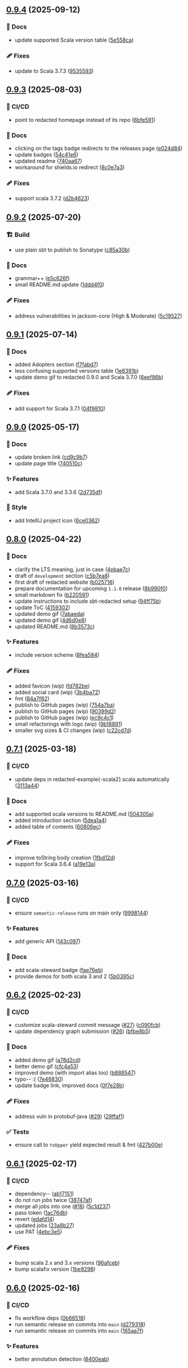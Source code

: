 ## [0.9.4](https://github.com/polentino/redacted/compare/v0.9.3...v0.9.4) (2025-09-12)

### 📖 Docs

* update supported Scala version table ([5e558ca](https://github.com/polentino/redacted/commit/5e558ca9ff5652f8847e3c4fa00faaa4c6a13a2d))

### 🩹 Fixes

* update to Scala 3.7.3 ([9535593](https://github.com/polentino/redacted/commit/953559337684dc6567cfdc5cc5e9bc0510a4dc57))

## [0.9.3](https://github.com/polentino/redacted/compare/v0.9.2...v0.9.3) (2025-08-03)

### 🤖 CI/CD

* point to redacted homepage instead of its repo ([6bfe591](https://github.com/polentino/redacted/commit/6bfe5910a269da770f7be6ddce3352e8fb903a9b))

### 📖 Docs

* clicking on the tags badge redirects to the releases page ([e024d84](https://github.com/polentino/redacted/commit/e024d84ebfcec4f73081025aca3a4a5fd8616560))
* update badges ([54c41e6](https://github.com/polentino/redacted/commit/54c41e62c727547fb106e4b30254f5ee45220795))
* updated readme ([740aa67](https://github.com/polentino/redacted/commit/740aa67095f26b177615bf694a3517cfd8de08ce))
* workaround for shields.io redirect ([8c0e7a3](https://github.com/polentino/redacted/commit/8c0e7a38da466c82de9b6c1e7122a9fc53aa6702))

### 🩹 Fixes

* support scala 3.7.2 ([d2b4623](https://github.com/polentino/redacted/commit/d2b46238a77fa1372167663b930779a3f2152b4a))

## [0.9.2](https://github.com/polentino/redacted/compare/v0.9.1...v0.9.2) (2025-07-20)

### 🏗️ Build

* use plain sbt to publish to Sonatype ([c85a30b](https://github.com/polentino/redacted/commit/c85a30bbe0ea569fefbc38a0a63e47c050adb793))

### 📖 Docs

* grammar++ ([e5c626f](https://github.com/polentino/redacted/commit/e5c626fb7505b0124b10991ec0e999027fa77fde))
* small README.md update ([1ddd4f0](https://github.com/polentino/redacted/commit/1ddd4f01e078ed0be9286822d5cf3b8a79af8aaa))

### 🩹 Fixes

* address vulnerabilities in jackson-core (High & Moderate) ([5c19527](https://github.com/polentino/redacted/commit/5c19527742c58e544dd4637709d22434c3d772a4))

## [0.9.1](https://github.com/polentino/redacted/compare/v0.9.0...v0.9.1) (2025-07-14)

### 📖 Docs

* added Adopters section ([f7fabd7](https://github.com/polentino/redacted/commit/f7fabd706c1aaa9013b28b00757301d77c89d648))
* less confusing supported versions table ([1e6391b](https://github.com/polentino/redacted/commit/1e6391bca0fb38006e5e8f5992629c564ff166fc))
* update demo gif to redacted 0.9.0 and Scala 3.7.0 ([6eef86b](https://github.com/polentino/redacted/commit/6eef86b3ba7094e4eae5ea0f32326d426eca6779))

### 🩹 Fixes

* add support for Scala 3.7.1 ([04f9810](https://github.com/polentino/redacted/commit/04f981079f522e3b90111cb84811ad1c3da67ffe))

## [0.9.0](https://github.com/polentino/redacted/compare/v0.8.0...v0.9.0) (2025-05-17)

### 📖 Docs

* update broken link ([cd9c9b7](https://github.com/polentino/redacted/commit/cd9c9b7c09bfc0ecda874391c94f869af3f481e5))
* update page title ([740510c](https://github.com/polentino/redacted/commit/740510c1cd86415fe8f1598d7200bc1523e66cc2))

### ✨ Features

* add Scala 3.7.0 and 3.3.6 ([2d735df](https://github.com/polentino/redacted/commit/2d735df6f6a0f881a5e03ef5a61992d92b338224))

### 🎨 Style

* add IntellIJ project icon ([6ce0362](https://github.com/polentino/redacted/commit/6ce036227ff4cc445621f37504c428cd3e75957d))

## [0.8.0](https://github.com/polentino/redacted/compare/v0.7.1...v0.8.0) (2025-04-22)

### 📖 Docs

* clarify the LTS meaning, just in case ([4ebae7c](https://github.com/polentino/redacted/commit/4ebae7c1fc8360dc4487181254d7bbe0903fc866))
* draft of `development` section ([c5b7ea8](https://github.com/polentino/redacted/commit/c5b7ea8b100c0df15ece6a64382f45609c9f3c95))
* first draft of redacted website ([b025716](https://github.com/polentino/redacted/commit/b025716c61262485879fb7cafaafef78db419751))
* prepare documentation for upcoming `1.1.0` release ([8b990f0](https://github.com/polentino/redacted/commit/8b990f0fa1097f719d1ed130933befaf31e142f2))
* small markdown fix ([b220591](https://github.com/polentino/redacted/commit/b220591a609e7a6728101f93d457f4157b20b60d))
* update instructions to include sbt-redacted setup ([94ff75b](https://github.com/polentino/redacted/commit/94ff75bfc2b8698ee3393d2a229f632a5f148cb7))
* update ToC ([4159302](https://github.com/polentino/redacted/commit/4159302f1c45aa3b5af907535bdabf6a0c782e46))
* updated demo gif ([7abaeda](https://github.com/polentino/redacted/commit/7abaedafff060175a31cce37549817d4d54b50c5))
* updated demo gif ([4d6d0e8](https://github.com/polentino/redacted/commit/4d6d0e8ac4464891b71e1362099dde89a18b193b))
* updated README.md ([8b3573c](https://github.com/polentino/redacted/commit/8b3573cd3e32f83cd8a311d96ee60d7e77358c4e))

### ✨ Features

* include version scheme ([8fea584](https://github.com/polentino/redacted/commit/8fea58430e46fd75fc2052f8c0ec2e3225e6d484))

### 🩹 Fixes

* added favicon (wip) ([fd782be](https://github.com/polentino/redacted/commit/fd782be7dbe3eb41f237fa373e91ba1b448a67ee))
* added social card (wip) ([3b4ba72](https://github.com/polentino/redacted/commit/3b4ba7237559e25f9250208b78e5a10e376f686f))
* fmt ([84a7f82](https://github.com/polentino/redacted/commit/84a7f82d8bc5169b50449a42db0ce6c366ffcd01))
* publish to GitHub pages (wip) ([754a7ba](https://github.com/polentino/redacted/commit/754a7bab6981e87dd54fb1133fae30bbefb292b5))
* publish to GitHub pages (wip) ([90399d2](https://github.com/polentino/redacted/commit/90399d2fb162a487b7ed8a7954fb8c3f3f8049af))
* publish to GitHub pages (wip) ([ec9c4c1](https://github.com/polentino/redacted/commit/ec9c4c152c1e81659a95a22ce2fcd3a54e0aaaeb))
* small refactorings with logo (wip) ([9b18891](https://github.com/polentino/redacted/commit/9b18891dcf104e751192d907611373675608db3f))
* smaller svg sizes & CI changes (wip) ([c22cd7d](https://github.com/polentino/redacted/commit/c22cd7d127dc9fad38802907ceb4a3c9c807470d))

## [0.7.1](https://github.com/polentino/redacted/compare/v0.7.0...v0.7.1) (2025-03-18)

### 🤖 CI/CD

* update deps in redacted-example{-scala2}.scala automatically ([3113a44](https://github.com/polentino/redacted/commit/3113a44dae70872fd8b29c57b389daa8a2cda27e))

### 📖 Docs

* add supported scala versions to README.md ([504305a](https://github.com/polentino/redacted/commit/504305a58c3e1c73a1f842e5d604b2ee4696023a))
* added introduction section ([5dea1a4](https://github.com/polentino/redacted/commit/5dea1a49181b97006ad4c69a8126ed763f6b5d54))
* added table of contents ([60806ec](https://github.com/polentino/redacted/commit/60806ecc36a9a86d0ceb7d6b5365bc0b8826545c))

### 🩹 Fixes

* improve toString body creation ([1fbd12d](https://github.com/polentino/redacted/commit/1fbd12dc73db854f24147f6e24f4106576c87b73))
* support for Scala 3.6.4 ([a19e13a](https://github.com/polentino/redacted/commit/a19e13afae4db9e58eb7d37352be48740a20c1db))

## [0.7.0](https://github.com/polentino/redacted/compare/v0.6.2...v0.7.0) (2025-03-16)

### 🤖 CI/CD

* ensure `semantic-release` runs on main only ([9998144](https://github.com/polentino/redacted/commit/999814484b0c9d8d1244160d3b551ee8712090f3))

### ✨ Features

* add generic API ([143c097](https://github.com/polentino/redacted/commit/143c0972f5c0483868397f77ce08af717dde0ca3))

### 📖 Docs

* add scala-steward badge ([fae76eb](https://github.com/polentino/redacted/commit/fae76eb7fc7def004179092a4603dc01b3ef317f))
* provide demos for both scala 3 and 2 ([5b0395c](https://github.com/polentino/redacted/commit/5b0395cd90da21ee4a11573b2a8a5f9afe8a8575))

## [0.6.2](https://github.com/polentino/redacted/compare/v0.6.1...v0.6.2) (2025-02-23)

### 🤖 CI/CD

* customize scala-steward commit message ([#27](https://github.com/polentino/redacted/issues/27)) ([c090fcb](https://github.com/polentino/redacted/commit/c090fcb225bb2425a6c95ea8a285a07df14e97a0))
* update dependency graph submission ([#26](https://github.com/polentino/redacted/issues/26)) ([bfbe8b5](https://github.com/polentino/redacted/commit/bfbe8b5fcb072efa8a8fcd39d3be9f233096b545))

### 📖 Docs

* added demo gif ([a78d2cd](https://github.com/polentino/redacted/commit/a78d2cdd3bb8e922ad8519c493dca68947352ac7))
* better demo gif ([cfc4a53](https://github.com/polentino/redacted/commit/cfc4a5337ef35fc4d271763a279682a7853a9104))
* improved demo (with import alias too) ([b888547](https://github.com/polentino/redacted/commit/b88854733b534c4e0fea69420da5bf92d072b028))
* typo-- :( ([7e46830](https://github.com/polentino/redacted/commit/7e4683068594d67314f92ec7b46f35b2dfb56143))
* update badge link, improved docs ([0f7e28b](https://github.com/polentino/redacted/commit/0f7e28ba63829c2318ee5de5ee499ceb0083e1fb))

### 🩹 Fixes

* address vuln in protobuf-java ([#29](https://github.com/polentino/redacted/issues/29))  ([29ffaf1](https://github.com/polentino/redacted/commit/29ffaf1ce484e7afee9bf6f62453f5ca390255a2))

### ✅ Tests

* ensure call to `toUpper` yield expected result & fmt ([427b00e](https://github.com/polentino/redacted/commit/427b00e28f16472e91c42d32abd43dccb2d3f3b3))

## [0.6.1](https://github.com/polentino/redacted/compare/v0.6.0...v0.6.1) (2025-02-17)

### 🤖 CI/CD

* dependency-- ([ab17151](https://github.com/polentino/redacted/commit/ab171511cb0433afbdd30404351c9d8e0f2e71aa))
* do not run jobs twice ([38747af](https://github.com/polentino/redacted/commit/38747af38640066018b1348eb1ea9490f18d69ec))
* merge all jobs into one ([#18](https://github.com/polentino/redacted/issues/18)) ([5c1d237](https://github.com/polentino/redacted/commit/5c1d23793e41ca94e19701059b070d11d5d36cb1))
* pass token ([1ac76db](https://github.com/polentino/redacted/commit/1ac76db3de4060dc6d1ff9e9431868e87e60ed4b))
* revert ([edafd14](https://github.com/polentino/redacted/commit/edafd14f3b54988c8b80a18fc32edef125ccc8eb))
* updated jobs ([23a8b27](https://github.com/polentino/redacted/commit/23a8b274024002c12c2a802ab795081c2f0fb689))
* use PAT ([4ebc3e5](https://github.com/polentino/redacted/commit/4ebc3e56921ef87177d99a785c556a06fd4da564))

### 🩹 Fixes

* bump scala 2.x and 3.x versions ([96afceb](https://github.com/polentino/redacted/commit/96afceb9d0caf9ebe7be19b9762bfdae1b402be9))
* bump scalafix version ([1be9298](https://github.com/polentino/redacted/commit/1be929817f07116d8e8affcbb616e39ffe3d2c1e))

## [0.6.0](https://github.com/polentino/redacted/compare/v0.5.1...v0.6.0) (2025-02-16)

### 🤖 CI/CD

* fix workflow deps ([0b66518](https://github.com/polentino/redacted/commit/0b6651834624c183ff020ec661516cc9f962534f))
* run semantic release on commits into `main` ([d279318](https://github.com/polentino/redacted/commit/d279318f5fb947c43d3e00eabb3179a4ba39521d))
* run semantic release on commits into `main` ([165aa7f](https://github.com/polentino/redacted/commit/165aa7f0d5435d19958457120c2e0986852330d1))

### ✨ Features

* better annotation detection ([8400eab](https://github.com/polentino/redacted/commit/8400eab73654a2fe421204ddcc8a2e8614525b2a))
